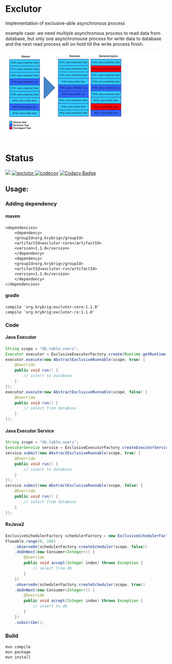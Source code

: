 # Exclutor

Implementation of exclusive-able asynchronous process

example case:
we need multiple asynchronous process to read data from database,
but only one asynchronouse process for write data to database
and the next read process will on hold till the write process finish.

![](assets/illustration.png)

# Status

![](https://github.com/kassle/exclutor/workflows/Build/badge.svg)
[ ![exclutor](https://api.bintray.com/packages/kassle/oss/exclutor/images/download.svg) ](https://bintray.com/kassle/oss/exclutor/_latestVersion)
[![codecov](https://codecov.io/gh/kassle/exclutor/branch/master/graph/badge.svg)](https://codecov.io/gh/kassle/exclutor)
[![Codacy Badge](https://api.codacy.com/project/badge/Grade/deab290ca63847e0a02f0c820cf1db14)](https://www.codacy.com/manual/kassle/exclutor?utm_source=github.com&amp;utm_medium=referral&amp;utm_content=kassle/exclutor&amp;utm_campaign=Badge_Grade)

## Usage:

### Adding dependency

#### maven

```
<dependencies>
    <dependency>
	<groupId>org.krybrig</groupId>
	<artifactId>exclutor-core</artifactId>
	<version>1.1.0</version>
    </dependency>
    <dependency>
	<groupId>org.krybrig</groupId>
	<artifactId>exclutor-rx</artifactId>
	<version>1.1.0</version>
    </dependency>
</dependencies>
```

#### gradle

```
compile 'org.krybrig:exclutor-core:1.1.0'
compile 'org.krybrig:exclutor-rx:1.1.0'
```

### Code

#### Java Executor

```java
String scope = "db.table.users";
Executor executor = ExclusiveExecutorFactory.create(Runtime.getRuntime().availableProcessors());
executor.execute(new AbstractExclusiveRunnable(scope, true) {
    @Override
    public void run() {
        // insert to database
    }
});
executor.execute(new AbstractExclusiveRunnable(scope, false) {
    @Override
    public void run() {
        // select from database
    }
});
```

#### Java Executor Service

```java
String scope = "db.table.users";
ExecutorService service = ExclusiveExecutorFactory.createExecutorService(Runtime.getRuntime().availableProcessors());
service.submit(new AbstractExclusiveRunnable(scope, true) {
    @Override
    public void run() {
        // insert to database
    }
});
service.submit(new AbstractExclusiveRunnable(scope, false) {
    @Override
    public void run() {
        // select from database
    }
});
```

#### RxJava2

```java
ExclusiveSchedulerFactory schedulerFactory = new ExclusiveSchedulerFactory(Runtime.getRuntime().availableProcessors());
Flowable.range(0, 100)
    .observeOn(schedulerFactory.createScheduler(scope, false))
    .doOnNext(new Consumer<Integer>() {
        @Override
        public void accept(Integer index) throws Exception {
            // select from db
        }
    })
    .observeOn(schedulerFactory.createScheduler(scope, true))
    .doOnNext(new Consumer<Integer>() {
        @Override
        public void accept(Integer index) throws Exception {
            // insert to db
        }
    })
    .subscribe();
```

### Build

```
mvn compile
mvn package
mvn install
```
